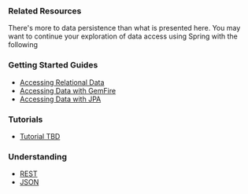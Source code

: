 ### Related Resources

There's more to data persistence than what is presented here. You may want to continue your exploration of data access using Spring with the following

### Getting Started Guides

* [Accessing Relational Data][gs-relational-data-access]
* [Accessing Data with GemFire][gs-accessing-data-gemfire]
* [Accessing Data with JPA][gs-accessing-data-jpa]

[gs-accessing-data-gemfire]: /guides/gs/accessing-data-gemfire/content
[gs-relational-data-access]: /guides/gs/relational-data-access/content
[gs-accessing-data-jpa]: /guides/gs/accessing-data-jpa/content

### Tutorials

* [Tutorial TBD][tut-tbd]

[tut-tbd]: /guides/tutorials/tbd

### Understanding

* [REST][u-rest]
* [JSON][u-json]

[u-rest]: /understanding/rest
[u-json]: /understanding/json
